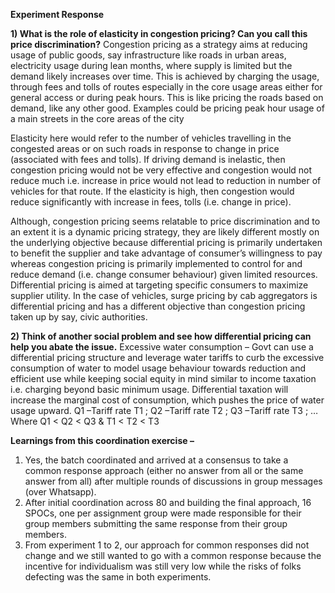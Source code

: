 **Experiment Response**

**1) What is the role of elasticity in congestion pricing? Can you call this price discrimination?**
Congestion pricing as a strategy aims at reducing usage of public goods, say infrastructure like roads in urban areas, electricity usage during lean months, where supply is limited but the demand likely increases over time. This is achieved by charging the usage, through fees and tolls of routes especially in the core usage areas either for general access or during peak hours. This is like pricing the roads based on demand, like any other good. Examples could be pricing peak hour usage of a main streets in the core areas of the city

Elasticity here would refer to the number of vehicles travelling in the congested areas or on such roads in response to change in price (associated with fees and tolls).
If driving demand is inelastic, then congestion pricing would not be very effective and congestion would not reduce much i.e. increase in price would not lead to reduction in number of vehicles for that route. If the elasticity is high, then congestion would reduce significantly with increase in fees, tolls (i.e. change in price).

Although, congestion pricing seems relatable to price discrimination and to an extent it is a dynamic pricing strategy, they are likely different mostly on the underlying objective because differential pricing is primarily undertaken to benefit the supplier and take advantage of consumer’s willingness to pay whereas congestion pricing is primarily implemented to control for and reduce demand (i.e. change consumer behaviour) given limited resources. Differential pricing is aimed at targeting specific consumers to maximize supplier utility.
In the case of vehicles, surge pricing by cab aggregators is differential pricing and has a different objective than congestion pricing taken up by say, civic authorities.

**2) Think of another social problem and see how differential pricing can help you abate the issue.**
Excessive water consumption – Govt can use a differential pricing structure and leverage water tariffs to curb the excessive consumption of water to model usage behaviour towards reduction and efficient use while keeping social equity in mind similar to income taxation i.e. charging beyond basic minimum usage. 
Differential taxation will increase the marginal cost of consumption, which pushes the price of water usage upward. 
Q1 –Tariff rate T1 ; Q2 –Tariff rate T2 ; Q3 –Tariff rate T3 ; …
Where Q1 < Q2 < Q3 & T1 < T2 < T3

**Learnings from this coordination exercise –** 
1.	Yes, the batch coordinated and arrived at a consensus to take a common response approach (either no answer from all or the same answer from all) after multiple rounds of discussions in group messages (over Whatsapp).
2.	After initial coordination across 80 and building the final approach, 16 SPOCs, one per assignment group were made responsible for their group members submitting the same response from their group members.
3.	From experiment 1 to 2, our approach for common responses did not change and we still wanted to go with a common response because the incentive for individualism was still very low while the risks of folks defecting was the same in both experiments.

